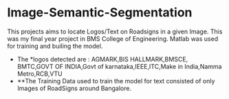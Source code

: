 # Image-Semantic-Segmentation
This projects aims to locate Logos/Text on Roadsigns in a given Image.
This was my final year project in BMS College of Engineering.
Matlab was used for training and builing the model.

* The \*logos detected are :
AGMARK,BIS HALLMARK,BMSCE, BMTC,GOVT OF INDIA,Govt of karnataka,IEEE,ITC,Make in India,Namma Metro,RCB,VTU
*  \*\*The Training Data used to train the model for text consisted of  only Images of  RoadSigns around Bangalore.
